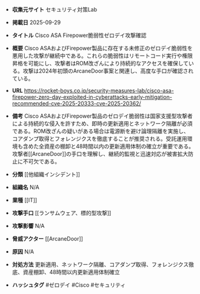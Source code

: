 - **収集元サイト**
セキュリティ対策Lab

- **掲載日**
2025-09-29

- **タイトル**
Cisco ASA Firepower脆弱性ゼロデイ攻撃確認

- **概要**
Cisco ASAおよびFirepower製品に存在する未修正のゼロデイ脆弱性を悪用した攻撃が継続中である。これらの脆弱性はリモートコード実行や権限昇格を可能にし、攻撃者はROM改ざんにより持続的なアクセスを確保している。攻撃は2024年初頭のArcaneDoor事案と関連し、高度な手口が確認されている。

- **URL**
https://rocket-boys.co.jp/security-measures-lab/cisco-asa-firepower-zero-day-exploited-in-cyberattacks-early-mitigation-recommended-cve-2025-20333-cve-2025-20362/

- **備考**
Cisco ASAおよびFirepower製品のゼロデイ脆弱性は国家支援型攻撃者による持続的な侵入を許すため、即時の更新適用とネットワーク隔離が必須である。ROM改ざんの疑いがある場合は電源断を避け論理隔離を実施し、コアダンプ取得とフォレンジクスを徹底することが推奨される。受託運用環境も含めた全資産の棚卸と48時間以内の更新適用体制の確立が重要である。攻撃者[[ArcaneDoor]]の手口を理解し、継続的監視と迅速対応が被害拡大防止に不可欠である。

- **分類**
[[他組織インシデント]]

- **組織名**
N/A

- **業種**
[[IT]]

- **攻撃手口**
[[ランサムウェア、標的型攻撃]]

- **攻撃影響**
N/A

- **脅威アクター**
[[ArcaneDoor]]

- **原因**
N/A

- **対処方法**
更新適用、ネットワーク隔離、コアダンプ取得、フォレンジクス徹底、資産棚卸、48時間以内更新適用体制確立

- **ハッシュタグ**
#ゼロデイ #Cisco #セキュリティ
